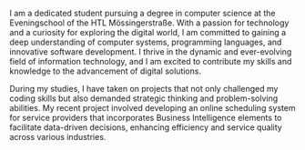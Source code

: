 I am a dedicated student pursuing a degree in computer science at the Eveningschool of the HTL Mössingerstraße. With a passion for technology and a curiosity for exploring the digital world, I am committed to gaining a deep understanding of computer systems, programming languages, and innovative software development. I thrive in the dynamic and ever-evolving field of information technology, and I am excited to contribute my skills and knowledge to the advancement of digital solutions.

During my studies, I have taken on projects that not only challenged my coding skills but also demanded strategic thinking and problem-solving abilities. My recent project involved developing an online scheduling system for service providers that incorporates Business Intelligence elements to facilitate data-driven decisions, enhancing efficiency and service quality across various industries.

<!---
FOswald86/FOswald86 is a ✨ special ✨ repository because its `README.md` (this file) appears on your GitHub profile.
You can click the Preview link to take a look at your changes.
--->
